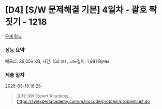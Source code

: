 # [D4] [S/W 문제해결 기본] 4일차 - 괄호 짝짓기 - 1218 

[문제 링크](https://swexpertacademy.com/main/code/problem/problemDetail.do?contestProbId=AV14eWb6AAkCFAYD) 

### 성능 요약

메모리: 29,056 KB, 시간: 162 ms, 코드길이: 1,981 Bytes

### 제출 일자

2025-03-18 16:25



> 출처: SW Expert Academy, https://swexpertacademy.com/main/code/problem/problemList.do